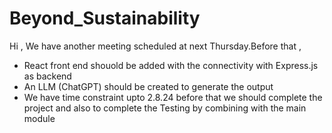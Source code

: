 # Beyond_Sustainability

Hi , We have another meeting scheduled at next Thursday.Before that ,

* React front end shouold be added with the connectivity with Express.js as backend 
* An LLM (ChatGPT) should be created to generate the output 
* We have time constraint upto 2.8.24 before that we should complete the project and also to complete the Testing by combining with the main module 
